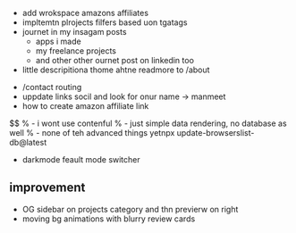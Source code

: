 - add wrokspace amazons affiliates
- impltemtn plrojects filfers based uon tgatags
- journet in my insagam posts
  - apps i made 
  - my freelance projects 
  - and other other ournet post on linkedin too
- little descripitiona thome ahtne readmore to /about
<!-- - /about full description -->
- /contact routing
- uppdate links socil and look for onur name -> manmeet
- how to create amazon affiliate link

$$ 
% - i wont use contenful 
% - just simple data rendering, no database as well
% - none of teh advanced things yetnpx update-browserslist-db@latest
- darkmode feault mode switcher

## improvement
- OG sidebar on projects category and thn previerw on right
- moving bg animations with blurry review cards 
